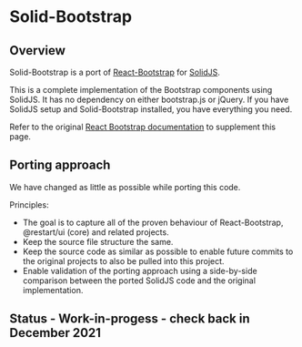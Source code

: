 # Solid-Bootstrap

## Overview

Solid-Bootstrap is a port of [React-Bootstrap](https://react-bootstrap.github.io/) for [SolidJS](https://www.solidjs.com/).

This is a complete implementation of the Bootstrap components using SolidJS. It has no dependency on either bootstrap.js or jQuery. If you have SolidJS setup and Solid-Bootstrap installed, you have everything you need.

Refer to the original [React Bootstrap documentation](https://react-bootstrap.github.io/components/alerts) to supplement this page.

## Porting approach

We have changed as little as possible while porting this code.

Principles:

- The goal is to capture all of the proven behaviour of React-Bootstrap, @restart/ui (core) and related projects.
- Keep the source file structure the same.
- Keep the source code as similar as possible to enable future commits to the original projects to also be pulled into this project.
- Enable validation of the porting approach using a side-by-side comparison between the ported SolidJS code and the original implementation.

## Status - Work-in-progess - check back in December 2021
